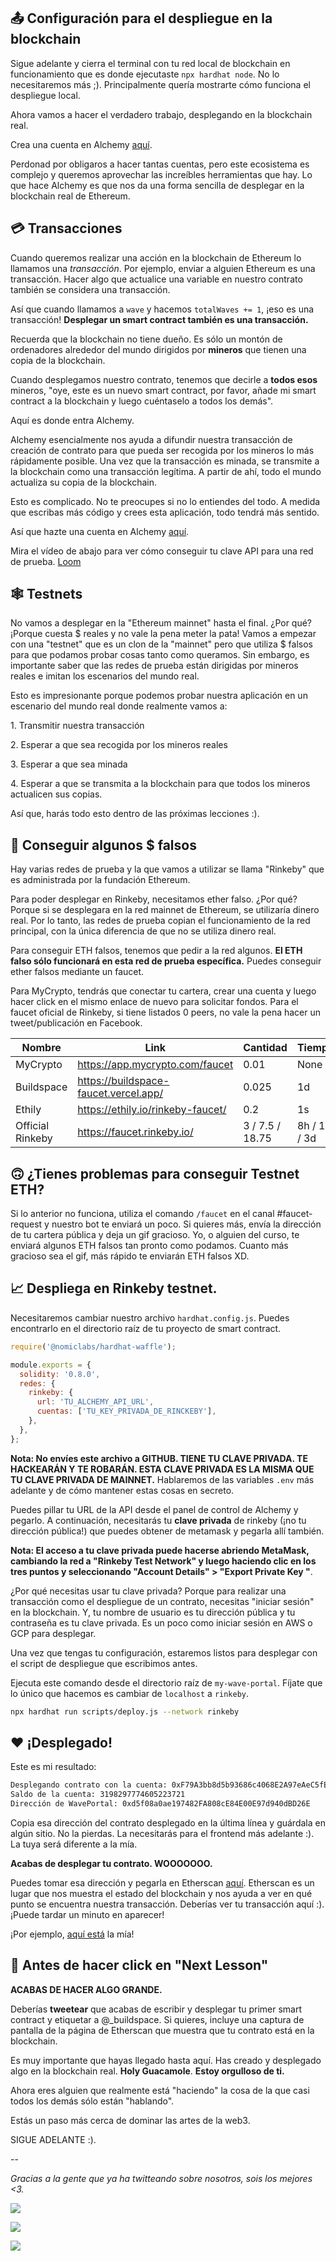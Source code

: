 📤 Configuración para el despliegue en la blockchain
-----------------------------------------

Sigue adelante y cierra el terminal con tu red local de blockchain en funcionamiento que es donde ejecutaste `npx hardhat node`. No lo necesitaremos más ;). Principalmente quería mostrarte cómo funciona el despliegue local.

Ahora vamos a hacer el verdadero trabajo, desplegando en la blockchain real.

Crea una cuenta en Alchemy [aquí](https://alchemy.com/?r=b93d1f12b8828a57).

Perdonad por obligaros a hacer tantas cuentas, pero este ecosistema es complejo y queremos aprovechar las increíbles herramientas que hay. Lo que hace Alchemy es que nos da una forma sencilla de desplegar en la blockchain real de Ethereum.

💳 Transacciones
---------------

Cuando queremos realizar una acción en la blockchain de Ethereum lo llamamos una *transacción*. Por ejemplo, enviar a alguien Ethereum es una transacción. Hacer algo que actualice una variable en nuestro contrato también se considera una transacción.

Así que cuando llamamos a `wave` y hacemos `totalWaves += 1`, ¡eso es una transacción! **Desplegar un smart contract también es una transacción.**

Recuerda que la blockchain no tiene dueño. Es sólo un montón de ordenadores alrededor del mundo dirigidos por **mineros** que tienen una copia de la blockchain.

Cuando desplegamos nuestro contrato, tenemos que decirle a **todos esos** mineros, "oye, este es un nuevo smart contract, por favor, añade mi smart contract a la blockchain y luego cuéntaselo a todos los demás".

Aquí es donde entra Alchemy.

Alchemy esencialmente nos ayuda a difundir nuestra transacción de creación de contrato para que pueda ser recogida por los mineros lo más rápidamente posible. Una vez que la transacción es minada, se transmite a la blockchain como una transacción legítima. A partir de ahí, todo el mundo actualiza su copia de la blockchain.

Esto es complicado. No te preocupes si no lo entiendes del todo. A medida que escribas más código y crees esta aplicación, todo tendrá más sentido.

Así que hazte una cuenta en Alchemy [aquí](https://alchemy.com/?r=b93d1f12b8828a57).

Mira el vídeo de abajo para ver cómo conseguir tu clave API para una red de prueba.
[Loom](https://www.loom.com/share/21aa1d64ea634c0c9da8fc5faaf24283)

🕸️ Testnets
------------

No vamos a desplegar en la "Ethereum mainnet" hasta el final. ¿Por qué? ¡Porque cuesta $ reales y no vale la pena meter la pata! Vamos a empezar con una "testnet" que es un clon de la "mainnet" pero que utiliza $ falsos para que podamos probar cosas tanto como queramos. Sin embargo, es importante saber que las redes de prueba están dirigidas por mineros reales e imitan los escenarios del mundo real.

Esto es impresionante porque podemos probar nuestra aplicación en un escenario del mundo real donde realmente vamos a:

1\. Transmitir nuestra transacción

2\. Esperar a que sea recogida por los mineros reales

3\. Esperar a que sea minada

4\. Esperar a que se transmita a la blockchain para que todos los mineros actualicen sus copias.

Así que, harás todo esto dentro de las próximas lecciones :).

🤑 Conseguir algunos $ falsos
------------------------

Hay varias redes de prueba y la que vamos a utilizar se llama "Rinkeby" que es administrada por la fundación Ethereum.

Para poder desplegar en Rinkeby, necesitamos ether falso. ¿Por qué? Porque si se desplegara en la red mainnet de Ethereum, se utilizaría dinero real. Por lo tanto, las redes de prueba copian el funcionamiento de la red principal, con la única diferencia de que no se utiliza dinero real.

Para conseguir ETH falsos, tenemos que pedir a la red algunos. **El ETH falso sólo funcionará en esta red de prueba específica.** Puedes conseguir ether falsos mediante un faucet.

Para MyCrypto, tendrás que conectar tu cartera, crear una cuenta y luego hacer click en el mismo enlace de nuevo para solicitar fondos. Para el faucet oficial de Rinkeby, si tiene listados 0 peers, no vale la pena hacer un tweet/publicación en Facebook.

| Nombre           | Link                                  | Cantidad        | Tiempo         |
| ---------------- | ------------------------------------- | --------------- | ------------ |
| MyCrypto         | https://app.mycrypto.com/faucet       | 0.01            | None         |
| Buildspace       | https://buildspace-faucet.vercel.app/ | 0.025           | 1d           |
| Ethily           | https://ethily.io/rinkeby-faucet/     | 0.2             | 1s           |
| Official Rinkeby | https://faucet.rinkeby.io/            | 3 / 7.5 / 18.75 | 8h / 1d / 3d |


🙃 ¿Tienes problemas para conseguir Testnet ETH?
-----------------------------------

Si lo anterior no funciona, utiliza el comando `/faucet` en el canal #faucet-request y nuestro bot te enviará un poco. Si quieres más, envía la dirección de tu cartera pública y deja un gif gracioso. Yo, o alguien del curso, te enviará algunos ETH falsos tan pronto como podamos. Cuanto más gracioso sea el gif, más rápido te enviarán ETH falsos XD.

📈 Despliega en Rinkeby testnet.
---------------------------------

Necesitaremos cambiar nuestro archivo `hardhat.config.js`. Puedes encontrarlo en el directorio raíz de tu proyecto de smart contract.

```javascript
require('@nomiclabs/hardhat-waffle');

module.exports = {
  solidity: '0.8.0',
  redes: {
    rinkeby: {
      url: 'TU_ALCHEMY_API_URL',
      cuentas: ['TU_KEY_PRIVADA_DE_RINCKEBY'],
    },
  },
};
```

**Nota: No envíes este archivo a GITHUB. TIENE TU CLAVE PRIVADA. TE HACKEARÁN Y TE ROBARÁN. ESTA CLAVE PRIVADA ES LA MISMA QUE TU CLAVE PRIVADA DE MAINNET.** Hablaremos de las variables `.env` más adelante y de cómo mantener estas cosas en secreto.

Puedes pillar tu URL de la API desde el panel de control de Alchemy y pegarlo. A continuación, necesitarás tu **clave privada** de rinkeby (¡no tu dirección pública!) que puedes obtener de metamask y pegarla allí también.

**Nota: El acceso a tu clave privada puede hacerse abriendo MetaMask, cambiando la red a "Rinkeby Test Network" y luego haciendo clic en los tres puntos y seleccionando "Account Details" > "Export Private Key "**.

¿Por qué necesitas usar tu clave privada? Porque para realizar una transacción como el despliegue de un contrato, necesitas "iniciar sesión" en la blockchain. Y, tu nombre de usuario es tu dirección pública y tu contraseña es tu clave privada. Es un poco como iniciar sesión en AWS o GCP para desplegar.

Una vez que tengas tu configuración, estaremos listos para desplegar con el script de despliegue que escribimos antes.

Ejecuta este comando desde el directorio raíz de `my-wave-portal`. Fíjate que lo único que hacemos es cambiar de `localhost` a `rinkeby`.

```bash
npx hardhat run scripts/deploy.js --network rinkeby
```

❤️ ¡Desplegado! 
-------------

Este es mi resultado:

```bash
Desplegando contrato con la cuenta: 0xF79A3bb8d5b93686c4068E2A97eAeC5fE4843E7D
Saldo de la cuenta: 3198297774605223721
Dirección de WavePortal: 0xd5f08a0ae197482FA808cE84E00E97d940dBD26E
```

Copia esa dirección del contrato desplegado en la última línea y guárdala en algún sitio. No la pierdas. La necesitarás para el frontend más adelante :). La tuya será diferente a la mía.

**Acabas de desplegar tu contrato. WOOOOOOO.**

Puedes tomar esa dirección y pegarla en Etherscan [aquí](https://rinkeby.etherscan.io/). Etherscan es un lugar que nos muestra el estado del blockchain y nos ayuda a ver en qué punto se encuentra nuestra transacción. Deberías ver tu transacción aquí :). ¡Puede tardar un minuto en aparecer!

¡Por ejemplo, [aquí está](https://rinkeby.etherscan.io/address/0xd5f08a0ae197482FA808cE84E00E97d940dBD26E) la mía!

🚨 Antes de hacer click en "Next Lesson"
---------------------------------

**ACABAS DE HACER ALGO GRANDE.**

Deberías **tweetear** que acabas de escribir y desplegar tu primer smart contract y etiquetar a @_buildspace. Si quieres, incluye una captura de pantalla de la página de Etherscan que muestra que tu contrato está en la blockchain.

Es muy importante que hayas llegado hasta aquí. Has creado y desplegado algo en la blockchain real. **Holy Guacamole**. **Estoy orgulloso de ti.**

Ahora eres alguien que realmente está "haciendo" la cosa de la que casi todos los demás sólo están "hablando".

Estás un paso más cerca de dominar las artes de la web3.

SIGUE ADELANTE :).

--

*Gracias a la gente que ya ha twitteando sobre nosotros, sois los mejores <3.*

![](https://i.imgur.com/1lMrpFh.png)

![](https://i.imgur.com/W9Xcn4A.png)

![](https://i.imgur.com/k3lJlls.png)
